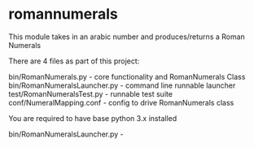 # romannumerals

This module takes in an arabic number and produces/returns a Roman Numerals

There are 4 files as part of this project: 

bin/RomanNumerals.py - core functionality and RomanNumerals Class
bin/RomanNumeralsLauncher.py - command line runnable launcher
test/RomanNumeralsTest.py - runnable test suite
conf/NumeralMapping.conf - config to drive RomanNumerals class

You are required to have base python 3.x installed

bin/RomanNumeralsLauncher.py - 
